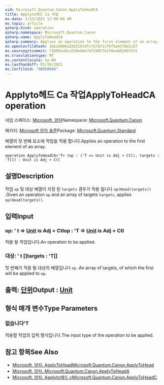 ```yaml
---
uid: Microsoft.Quantum.Canon.ApplyToHeadCA
title: Applyto헤드 Ca 작업
ms.date: 1/23/2021 12:00:00 AM
ms.topic: article
qsharp.kind: operation
qsharp.namespace: Microsoft.Quantum.Canon
qsharp.name: ApplyToHeadCA
qsharp.summary: Applies an operation to the first element of an array.
ms.openlocfilehash: 1bb24006a2d52167dfc7a7871cfbf5a4378d1cb7
ms.sourcegitcommit: 71605ea9cc630e84e7ef29027e1f0ea06299747e
ms.translationtype: MT
ms.contentlocale: ko-KR
ms.lasthandoff: 01/26/2021
ms.locfileid: "98850608"
---
```

# <a name="applytoheadca-operation"></a><span data-ttu-id="47d75-102">Applyto헤드 Ca 작업</span><span class="sxs-lookup"><span data-stu-id="47d75-102">ApplyToHeadCA operation</span></span>

<span data-ttu-id="47d75-103">네임 스페이스: [Microsoft. 양자](xref:Microsoft.Quantum.Canon)</span><span class="sxs-lookup"><span data-stu-id="47d75-103">Namespace: [Microsoft.Quantum.Canon](xref:Microsoft.Quantum.Canon)</span></span>

<span data-ttu-id="47d75-104">패키지: [Microsoft 양자 표준](https://nuget.org/packages/Microsoft.Quantum.Standard)</span><span class="sxs-lookup"><span data-stu-id="47d75-104">Package: [Microsoft.Quantum.Standard](https://nuget.org/packages/Microsoft.Quantum.Standard)</span></span>


<span data-ttu-id="47d75-105">배열의 첫 번째 요소에 작업을 적용 합니다.</span><span class="sxs-lookup"><span data-stu-id="47d75-105">Applies an operation to the first element of an array.</span></span>

```qsharp
operation ApplyToHeadCA<'T> (op : ('T => Unit is Adj + Ctl), targets : 'T[]) : Unit is Adj + Ctl
```


## <a name="description"></a><span data-ttu-id="47d75-106">설명</span><span class="sxs-lookup"><span data-stu-id="47d75-106">Description</span></span>

<span data-ttu-id="47d75-107">작업 `op` 및 대상 배열이 지정 된 `targets` 경우가 적용 됩니다 `op(Head(targets))` .</span><span class="sxs-lookup"><span data-stu-id="47d75-107">Given an operation `op` and an array of targets `targets`, applies `op(Head(targets))`.</span></span>

## <a name="input"></a><span data-ttu-id="47d75-108">입력</span><span class="sxs-lookup"><span data-stu-id="47d75-108">Input</span></span>

### <a name="op--t--unit--is-adj--ctl"></a><span data-ttu-id="47d75-109">op: ' t => [Unit](xref:microsoft.quantum.lang-ref.unit)  is Adj + Ctl</span><span class="sxs-lookup"><span data-stu-id="47d75-109">op : 'T => [Unit](xref:microsoft.quantum.lang-ref.unit)  is Adj + Ctl</span></span>

<span data-ttu-id="47d75-110">적용 될 작업입니다.</span><span class="sxs-lookup"><span data-stu-id="47d75-110">An operation to be applied.</span></span>


### <a name="targets--t"></a><span data-ttu-id="47d75-111">대상: ' t []</span><span class="sxs-lookup"><span data-stu-id="47d75-111">targets : 'T[]</span></span>

<span data-ttu-id="47d75-112">첫 번째가 적용 될 대상의 배열입니다 `op` .</span><span class="sxs-lookup"><span data-stu-id="47d75-112">An array of targets, of which the first will be applied to `op`.</span></span>



## <a name="output--unit"></a><span data-ttu-id="47d75-113">출력: [단위](xref:microsoft.quantum.lang-ref.unit)</span><span class="sxs-lookup"><span data-stu-id="47d75-113">Output : [Unit](xref:microsoft.quantum.lang-ref.unit)</span></span>



## <a name="type-parameters"></a><span data-ttu-id="47d75-114">형식 매개 변수</span><span class="sxs-lookup"><span data-stu-id="47d75-114">Type Parameters</span></span>

### <a name="t"></a><span data-ttu-id="47d75-115">없습니다</span><span class="sxs-lookup"><span data-stu-id="47d75-115">'T</span></span>

<span data-ttu-id="47d75-116">적용할 작업의 입력 형식입니다.</span><span class="sxs-lookup"><span data-stu-id="47d75-116">The input type of the operation to be applied.</span></span>

## <a name="see-also"></a><span data-ttu-id="47d75-117">참고 항목</span><span class="sxs-lookup"><span data-stu-id="47d75-117">See Also</span></span>

- [<span data-ttu-id="47d75-118">Microsoft. 양자. ApplyToHead</span><span class="sxs-lookup"><span data-stu-id="47d75-118">Microsoft.Quantum.Canon.ApplyToHead</span></span>](xref:Microsoft.Quantum.Canon.ApplyToHead)
- [<span data-ttu-id="47d75-119">Microsoft. 양자..</span><span class="sxs-lookup"><span data-stu-id="47d75-119">Microsoft.Quantum.Canon.ApplyToHeadA</span></span>](xref:Microsoft.Quantum.Canon.ApplyToHeadA)
- [<span data-ttu-id="47d75-120">Microsoft. 양자. Applyto헤드 c</span><span class="sxs-lookup"><span data-stu-id="47d75-120">Microsoft.Quantum.Canon.ApplyToHeadC</span></span>](xref:Microsoft.Quantum.Canon.ApplyToHeadC)